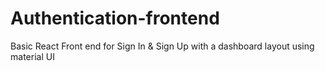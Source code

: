 # Authentication-frontend
Basic React Front end for Sign In &amp; Sign Up with a dashboard layout using material UI 
